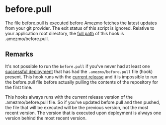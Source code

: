 # before.pull

The file before.pull is executed before Amezmo fetches the latest updates from your git provider.
The exit status of this script is ignored. Relative to your application root directory,
the [full path](/docs/deployments/hooks#hook-files)
of this hook is .amezmo/before.pull.

## Remarks
It's not possible to run the `before.pull`
if you've never had at least one [successful deployment](/docs/deployments/directories#successful-deployments) that has had the `.amezmo/before.pull` file (hook) present.
This hook runs with the [current release](/docs/deployments/releases) and it is impossible to run the before.pull file before actually
pulling the contents of the repository for the first time.

This hooks always runs with the *current* release version of the .amezmo/before.pull file. So if you've updated before.pull
and then pushed, the file that will be executed will be the previous version, not the most recent version. The version that is executed upon
deployment is always one version behind the most recent version.

